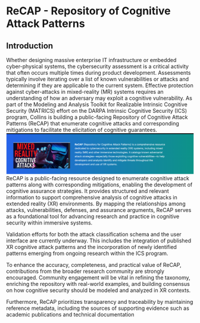 # ReCAP - Repository of Cognitive Attack Patterns

## Introduction
Whether designing massive enterprise IT infrastructure or embedded cyber-physical systems, the cybersecurity assessment is a critical activity that often occurs multiple times during product development. Assessments typically involve iterating over a list of known vulnerabilities or attacks and determining if they are applicable to the current system. Effective protection against cyber-attacks in mixed-reality (MR) systems requires an understanding of how an adversary may exploit a cognitive vulnerability. As part of the Modeling and Analysis Toolkit for Realizable Intrinsic Cognitive Security (MATRICS) effort on the DARPA Intrinsic Cognitive Security (ICS) program, Collins is building a public-facing Repository of Cognitive Attack Patterns (ReCAP) that enumerate cognitive attacks and corresponding mitigations to facilitate the elicitation of cognitive guarantees.  
![Screenshot](images/logo_2.png)
ReCAP is a public-facing resource designed to enumerate cognitive attack patterns along with corresponding mitigations, enabling the development of cognitive assurance strategies. It provides structured and relevant information to support comprehensive analysis of cognitive attacks in extended reality (XR) environments. By mapping the relationships among attacks, vulnerabilities, defenses, and assurance arguments, ReCAP serves as a foundational tool for advancing research and practice in cognitive security within immersive systems.

Validation efforts for both the attack classification schema and the user interface are currently underway. This includes the integration of published XR cognitive attack patterns and the incorporation of newly identified patterns emerging from ongoing research within the ICS program.

To enhance the accuracy, completeness, and practical value of ReCAP, contributions from the broader research community are strongly encouraged. Community engagement will be vital in refining the taxonomy, enriching the repository with real-world examples, and building consensus on how cognitive security should be modeled and analyzed in XR contexts.

Furthermore, ReCAP prioritizes transparency and traceability by maintaining reference metadata, including the sources of supporting evidence such as academic publications and technical documentation
